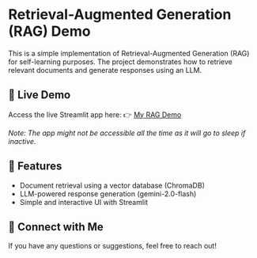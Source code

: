 # Retrieval-Augmented Generation (RAG) Demo

This is a simple implementation of Retrieval-Augmented Generation (RAG) for self-learning purposes. The project demonstrates how to retrieve relevant documents and generate responses using an LLM.

## 🚀 Live Demo
Access the live Streamlit app here:
👉 [My RAG Demo](https://ragtest-wmxs7pspbwsp4va5ug7rud.streamlit.app/)

*Note: The app might not be accessible all the time as it will go to sleep if inactive.*

## 📌 Features
- Document retrieval using a vector database (ChromaDB)
- LLM-powered response generation (gemini-2.0-flash)
- Simple and interactive UI with Streamlit

## 🔗 Connect with Me
If you have any questions or suggestions, feel free to reach out!



